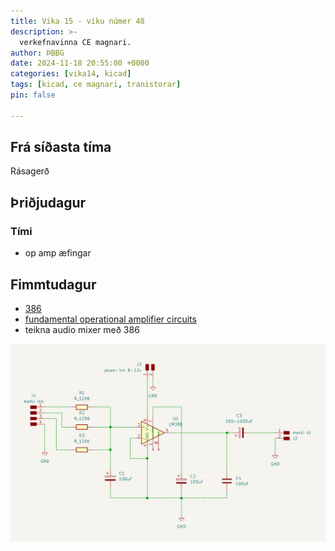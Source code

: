 ```yaml
---
title: Vika 15 - viku númer 48
description: >-
  verkefnavinna CE magnari.
author: ÞBBG
date: 2024-11-18 20:55:00 +0000
categories: [vika14, kicad]
tags: [kicad, ce magnari, tranistorar]
pin: false

---
```

## Frá síðasta tíma

Rásagerð

## Þriðjudagur 

### Tími

- op amp æfingar


## Fimmtudagur

  - [386](https://www.ti.com/lit/ds/symlink/lm386.pdf)
  - [fundamental operational amplifier circuits](https://www.arrow.com/en/research-and-events/articles/fundamentals-of-op-amp-circuits)
  - teikna audio mixer með 386

![386](/assets/img/386.png)


